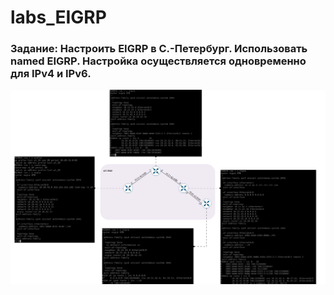 # labs_EIGRP

###  Задание: Настроить EIGRP в С.-Петербург. Использовать named EIGRP. Настройка осуществляется одновременно для IPv4 и IPv6.


![](https://github.com/gerasev1992/otus_NEP_24-25/blob/main/labs/labs_EIGRP/2025-02-17_15-52-27.png)


